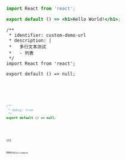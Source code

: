 ```jsx | pure
import React from 'react';

export default () => <h1>Hello World!</h1>;
```

```tsx
/**
 * identifier: custom-demo-url
 * description: |
 *   多行文本测试
 *   - 列表
 */
import React from 'react';

export default () => null;
```

<code src="./demo-missing-react.tsx" hideActions='["CSB"]' defaultShowCode />

<code src="./demo-missing-react.tsx" inline />

```jsx
/**
 * debug: true
 */
export default () => null;
```

<code src="./demo-missing-react.tsx" debug />

<code
  src="./demo-missing-react.tsx"
/>123

000<code
  src="./demo-missing-react.tsx"
/><span>456</span><code
  src="./demo-missing-react.tsx"
/>*321*<code
  src="./demo-missing-react.tsx"
/>123<strong>456</strong>*789*

<code
  src="./demo-missing-react.tsx"
/>

<code src="./demo-missing-react.tsx"/>
